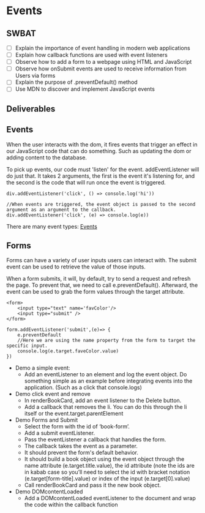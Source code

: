 # Events
## SWBAT
- [ ] Explain the importance of event handling in modern web applications
- [ ] Explain how callback functions are used with event listeners
- [ ] Observe how to add a form to a webpage using HTML and JavaScript
- [ ] Observe how onSubmit events are used to receive information from Users via forms
- [ ] Explain the purpose of .preventDefault() method
- [ ] Use MDN to discover and implement JavaScript events

## Deliverables 

## Events
When the user interacts with the dom, it fires events that trigger an effect in our JavaScript code that can do something. Such as updating the dom or adding content to the database. 

To pick up events, our code must 'listen' for the event. addEventListener will do just that. It takes 2 arguments, the first is the event it's listening for, and the second is the code that will run once the event is triggered.

```
div.addEventListener('click', () => console.log('hi'))

//When events are triggered, the event object is passed to the second argument as an argument to the callback.
div.addEventListener('click', (e) => console.log(e))

```

There are many event types: [Events](https://developer.mozilla.org/en-US/docs/Web/Events)


## Forms
Forms can have a variety of user inputs users can interact with.
The submit event can be used to retrieve the value of those inputs. 

When a form submits, it will, by default, try to send a request and refresh the page. To prevent that, we need to call e.preventDefault(). Afterward, the event can be used to grab the form values through the target attribute.

```
<form>
    <input type="text" name='favColor'/>
    <input type="submit" />
</form>

form.addEventListener('submit',(e)=> {
    e.preventDefault
    //Here we are using the name property from the form to target the specific input.
    console.log(e.target.faveColor.value)
})

```

- Demo a simple event:
    - Add an eventListener to an element and log the event object. Do something simple as an example before integrating events into the application. (Such as a click that console.logs)
- Demo click event and remove 
    - In renderBookCard, add an event listener to the Delete button.
    - Add a callback that removes the li. You can do this through the li itself or the event.target.parentElement
- Demo Forms and Submit
    - Select the form with the id of ‘book-form’.
    - Add a submit eventListener.
    - Pass the eventListener a callback that handles the form.
    - The callback takes the event as a parameter.
    - It should prevent the form's default behavior.
    - It should build a book object using the event object through the name attribute (e.target.title.value),  the id attribute (note the ids are in kabab case so you’ll need to select the id with bracket notation (e.target[form-title].value) or index of the input (e.target[0].value)
    - Call renderBookCard and pass it the new book object.
- Demo DOMcontentLoaded
    - Add a DOMcontentLoaded eventListener to the document and wrap the code within the callback function
